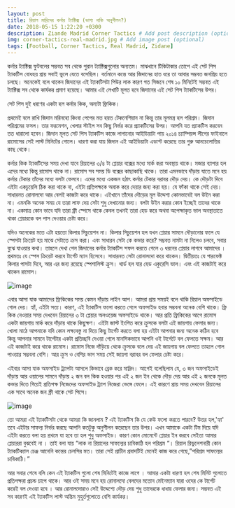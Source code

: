 ```yaml
---
layout: post
title: রিয়াল মাদ্রিদের কর্নার ট্যাক্টিক্স (ভাগ্য নাকি অনুশীলন?)
date: 2018-05-15 1:22:20 +0300
description: Ziande Madrid Corner Tactics # Add post description (optional)
img: corner-tactics-real-madrid.jpg # Add image post (optional)
tags: [Football, Corner Tactics, Real Madrid, Zidane]
---
```

কর্নার ট্যাক্টিক্স ফুটবলের সম্ভবত সব থেকে পুরান ট্যাক্টিক্সগুলোর অন্যতম। মাঝখানে টিকিটাকার তোপে এই সেট পিস ট্যাকটিস বোধহয় প্রায় সবাই ভুলে যেতে বসেছিল। বর্তমানে কন্তে আর জিদানের হাত ধরে তা আবার সম্ভবত জনপ্রিয় হতে চলছে। অনেকেই বলে থাকেন জিদানের এই ট্যাকটিসটা পিউর লাক কারণ গত সিজনে শেষ ১০ মিনিটেই সম্ভবত এই ট্যাক্টিক্স সব থেকে কার্যকর প্রমাণ হয়েছে। আমার এই লেখাটি মূলত হবে জিদানের এই সেট পিস ট্যাকটিসের উপর।

সেট পিস দুই ধরণের একটা হল কর্নার কিক, অন্যটা ফ্রিকিক।

প্রথমেই বলে রাখি জিদান মরিনহো কিংবা পেপের মত হয়ত টেকনেশিয়ান না কিন্তু তার মূলমন্ত্র হল পরিশ্রম। জিদান পরিশ্রমের ফসল। তার ফরমেশন, খেলার স্টাইল সব কিছু নির্ভর করে প্র্যাকটিসের উপর। আপনি যত প্র্যাকটিস করবেন তত ধারালো হবেন। জিদান মূলত সেট পিস ট্যাকটিস কাজে লাগানোর আইডিয়াটা পায় ২০১৪ চ্যাম্পিয়ন্স লীগের ফাইনালে রামোসের সেই লাস্ট মিনিটের গোলে। ধারণা করা যায় জিদান এই আইডিয়াটা এডাপ্ট করেছে তার গুরু আনচেলোত্তির কাছ থেকে।

কর্নার কিক ট্যাকটিসের সময় দেখা যাবে রিয়ালের ৩/৪ টা প্লেয়ার বক্সের মধ্যে মার্ক করা অবস্থায় থাকে। মজার ব্যাপার হল এদের মধ্যে কিন্তু রামোস থাকে না। রামোস সব সময় ডি বক্সের কাছাকাছি থাকে। তারা এমনভাবে দাঁড়ায় যাতে মনে হয় কর্নার টেকার তাঁদের মধ্যে বলটা ফেলবে। এদের মধ্যে একজন হঠাৎ কর্নার টেকার বরাবর দৌড় দেয়। কে দৌড়টা দিবে এইটা একচুয়েলি ঠিক করা থাকে না, এইটা প্রতিপক্ষকে অবাক করে দেয়ার জন্য করা হয়। যে ফাঁকা থাকে সেই দেয়। সাধারনত রোনালদো আর বেলই কাজটা করে থাকে। এইখানে তাঁদের দৌড়ের মূল উদ্দেশ্য কোনভাবেই বল উইন করা না। এমনকি অনেক সময় যে তারা লাফ দেয় সেটা শুধু দেখানোর জন্য। বলটা উইন করার কোন ইচ্ছেই তাদের থাকে না। একমাত্র কোন ভাবে যদি তারা ফ্রী স্পেসে থাকে কেবল তখনই তারা হেড করে অথবা অপেক্ষাকৃত ভাল অবস্থাতাতে থাকা প্লেয়ারকে বল পাস দেওয়ার চেষ্টা করে।

যদিও অনেকের মতে এটা হয়তো কিলার সিচুয়েশন না। কিলার সিচুয়েশন হল যখন প্লেয়ার সামনে দৌড়ানোর ফলে যে স্পেসটা ক্রিয়েট হয় মাঝে সেটাতে ক্রস করা। এবং সাধারন সেটা কে কভার করে? সম্ভবত নামটা না নিলেও চলবে, সবার বুঝে যাওয়ার কথা। তাহলে দেখা গেল জিদানের কর্নার ট্যাকটিস সফল করতে গেলে ৩ ধরনের প্লেয়ার লাগবে আমাদের । প্রথমতঃ যে স্পেস ক্রিয়েট করবে টার্গেট ম্যান হিসেবে। সাধারনত সেটা রোনালদো করে থাকেন। দ্বিতীয়তঃ যে পারফেক্ট কিলার পাসটা দিবে, আর এর জন্য রয়েছে স্পেশালিস্ট ক্রুস। থার্ড হল যার হেড একুরেসি ভাল। এবং এই কাজটাই করে থাকেন রামোস।

![image](https://image.ibb.co/kRDrse/corner.jpg)

এবার আসা যাক আমাদের ফ্রিকিকের সময় কেমন দাঁড়ায় লাইন আপ। আমরা প্রায় সময়ই বলে থাকি রিয়াল অফসাইডে গোল দেয়। হ্যাঁ, এইটা সত্য। কারণ, এই ট্যাকটিস ফলো করতে গেলে অফসাইড হবার সম্ভবনা অনেক বেশি থাকে। ফ্রি কিক নেওয়ার সময় দেখবেন রিয়ালের ৩ টা প্লেয়ার অলওয়েজ অফসাইডে থাকে। আর প্রতি ফ্রিকিকের আগে রামোস একটা জায়গায় মার্ক করে দাঁড়ায় থাকে কিছুক্ষণ। এইটা জাস্ট ইংগিত করে ক্রুসকে বলটা এই জায়গায় ফেলার জন্য। খোলা মাঠে আপনাকে যদি কোন লক্ষ্যবস্তু না দিয়ে কিছু টার্গেট করতে বলা হয় এইটা আপনার জন্য অনেক কঠিন হবে কিন্তু আপনার সামনে টার্গেটার একটা প্রতিচ্ছবি দেওয়া গেলে মানসিকভাবে আপনি ওই টার্গেটে বল ফেলতে সক্ষম। আর এই কাজটাই করে থাকে রামোস। রামোস নিজে দাঁড়িয়ে থেকে ক্রুসকে বলে দেয় এই জায়গায় বল ফেলতে তাহলে গোল পাওয়ার সম্ভবনা বেশি। আর ক্রুস ও বেশির ভাগ সময় সেই জায়গা বরাবর বল ফেলার চেষ্টা করে।

এইবার আসা যাক অফসাইড ট্র্যাপটা আসলে কিভাবে ব্রেক করে মাদ্রিদ। আগেই বলেছিলাম যে, ৩ জন অফসাইডেই দাঁড়ায় আর ওয়ালের সামনে দাঁড়ায় ২ জন বল কিক হওয়ার পর এই ২ জন ইন থেকে দৌড় দেয় আর এই ২ জনকে মূলত কভার দিতে গিয়েই প্রতিপক্ষ নিজেদের অফসাইড ট্র্যাপ নিজেরা ভেঙ্গে ফেলে। এই কারণে প্রায় সময় দেখবেন রিয়ালের এক সাথে অনেক জন ফ্রী থাকে সেট পিসে।

![image](https://image.ibb.co/cVEEvz/freekick.jpg)

তো আমরা এই ট্যাকটিসটা থেকে আমরা কি জানলাম ? এই ট্যাকটিস কি যে কেউ ফলো করতে পারবে? উত্তর হল,'হ্যা' তবে এইটার সাফল্য নির্ভর করছে আপনি কতটুকু অনুশীলন করেছেন তার উপর। এখন আমাকে একটা টিম দিয়ে যদি এইটা করতে বলা হয় প্রথমে যা হবে তা হল শুধু অফসাইড। কারণ কোন মোমেন্টে প্লেয়ার ইন করবে সেইতা আমার প্লেয়াররা বুঝবেই না । তাই বলা যায় “লাক না রিয়ালের সাফল্যের চাবিকাঠি হল পরিশ্রম “। রিয়াল রিভুলেশনারী কোন ট্যাকটিক্যাল চেঞ্জ আনেনি কন্তের চেলসির মত। তারা সেই প্রাচীন প্রবাদটিই মেনেই কাজ করে গেছে,”পরিশ্রম সাফল্যের চাবিকাঠি।”

আর সবার শেষে বলি কেন এই ট্যাকটিস গুলো শেষ মিনিটেই কাজে লাগে । আমার একটা ধারণা হল শেষ মিনিট গুলোতে প্রতিপক্ষরা প্রচন্ড চাপে থাকে। আর ওই সময় মনে হয় রোনালদো বেলদের মতোন মেইনম্যান যারা ওদের কে টার্গেট করেই বল দেওয়া হবে । আর রোনালদোরাও সেই উদ্দেশ্যে দৌড় দেয় শুধু তাদেরকে ধাধায় ফেলার জন্য। সম্ভবত এই সব কারণই এই ট্যাকটিস লাস্ট অন্তিম মুহুর্তগুলোতে বেশি কার্যকর।
